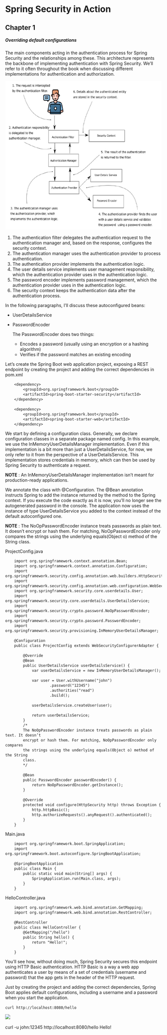 # Spring Security in Action

## Chapter 1

##### Overriding default configurations

The main components acting in the authentication process for Spring Security and the
relationships among these. This architecture represents the backbone of implementing
authentication with Spring Security. We’ll refer to it often throughout the book when discussing different implementations for authentication and authorization.

![alt text](../media/authentication-process.png)

1. The authentication filter delegates the authentication request to the authentication manager and, based on the response, configures the security context.
2. The authentication manager uses the authentication provider to process authentication.
3. The authentication provider implements the authentication logic.
4. The user details service implements user management responsibility, which the authentication provider uses in the authentication logic.
5. The password encoder implements password management, which the authentication provider uses in the authentication logic.
6. The security context keeps the authentication data after the authentication process.

In the following paragraphs, I’ll discuss these autoconfigured beans:

* UserDetailsService
* PasswordEncoder

	The PasswordEncoder does two things:
	* 	Encodes a password (usually using an encryption or a hashing algorithm)
	* 	Verifies if the password matches an existing encoding

Let’s create the Spring Boot web application project, exposing a REST endpoint by creating the project and adding the correct dependencies in pom.xml

```
	<dependency>  
		<groupId>org.springframework.boot</groupId>  
		<artifactId>spring-boot-starter-security</artifactId>  
	</dependency>

	<dependency>  
		<groupId>org.springframework.boot</groupId>  
		<artifactId>spring-boot-starter-web</artifactId>  
	</dependency>
```

We start by defining a configuration class. Generally, we declare configuration classes in a separate package named config. In this example, we use the InMemoryUserDetailsManager implementation. Even if this implementation is a bit more than just a UserDetailsService,
for now, we only refer to it from the perspective of a UserDetailsService. This implementation stores credentials in memory, which can then be used by Spring Security to authenticate a request.

**NOTE** : An InMemoryUserDetailsManager implementation isn’t meant for production-ready applications.

We annotate the class with @Configuration. The @Bean annotation instructs Spring to add the instance returned by the method to the Spring context. If you execute the code exactly as it is now, you’ll no longer see the autogenerated password in the console. The application now uses the instance of type UserDetailsService you added to the context instead of the default autoconfigured one.

**NOTE** : The NoOpPasswordEncoder instance treats passwords as plain text. It doesn’t encrypt or hash them. For matching, NoOpPasswordEncoder only compares	the strings using the underlying equals(Object o) method of the String class.

ProjectConfig.java
```
	import org.springframework.context.annotation.Bean;
	import org.springframework.context.annotation.Configuration;
	import org.springframework.security.config.annotation.web.builders.HttpSecurity;
	import org.springframework.security.config.annotation.web.configuration.WebSecurityConfigurerAdapter;
	import org.springframework.security.core.userdetails.User;
	import org.springframework.security.core.userdetails.UserDetailsService;
	import org.springframework.security.crypto.password.NoOpPasswordEncoder;
	import org.springframework.security.crypto.password.PasswordEncoder;
	import org.springframework.security.provisioning.InMemoryUserDetailsManager;
	
	@Configuration
	public class ProjectConfig extends WebSecurityConfigurerAdapter {
	
		@Override
		@Bean
		public UserDetailsService userDetailsService() {
			var userDetailsService = new InMemoryUserDetailsManager();
	
			var user = User.withUsername("john")
					.password("12345")
					.authorities("read")
					.build();
	
			userDetailsService.createUser(user);
	
			return userDetailsService;
		}
		/*
		The NoOpPasswordEncoder instance treats passwords as plain text. It doesn’t
    	encrypt or hash them. For matching, NoOpPasswordEncoder only compares
    	the strings using the underlying equals(Object o) method of the String
    	class.
		*/
	
		@Bean
		public PasswordEncoder passwordEncoder() {
			return NoOpPasswordEncoder.getInstance();
		}
	
		@Override
		protected void configure(HttpSecurity http) throws Exception {
			http.httpBasic();
			http.authorizeRequests().anyRequest().authenticated();
		}
	}
```
  
Main.java
```
	import org.springframework.boot.SpringApplication;  
	import org.springframework.boot.autoconfigure.SpringBootApplication;  

	@SpringBootApplication  
	public class Main {  
		public static void main(String[] args) {  
			SpringApplication.run(Main.class, args);  
		}  
	}
```  
  
HelloController.java  
```
	import org.springframework.web.bind.annotation.GetMapping;  
	import org.springframework.web.bind.annotation.RestController;  

	@RestController  
	public class HelloController {  
		@GetMapping("/hello")  
		public String hello() {  
			return "Hello!";  
		}  
	}
```
  
You’ll see how, without doing much, Spring Security secures this endpoint using HTTP Basic authentication. HTTP Basic is a way a web app authenticates a user by means of a set of credentials (username and password) that the app gets in the header of the HTTP request.
  
Just by creating the project and adding the correct dependencies, Spring Boot applies default configurations, including a username and a password when you start the application.
  
```curl http://localhost:8080/hello```
  
![](../media/14c4a5532d96a1ce6a5aae42d20e7973.png)
  

curl -u john:12345 http://localhost:8080/hello
Hello!
